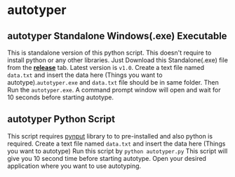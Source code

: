 # autotyper

## **autotyper** Standalone Windows(.exe) Executable
This is standalone version of this python script. This doesn't require to install python or any other libraries. Just Download this Standalone(.exe) file from the [**release**](https://github.com/igeniusarnob/autotyper/releases) tab. Latest version is `v1.0`.
Create a text file named `data.txt` and insert the data here (Things you want to autotype).`autotyper.exe` and `data.txt` file should be in same folder. Then Run the `autotyper.exe`. A command prompt window will open and wait for 10 seconds before starting autotype.

## **autotyper** Python Script
This script requires [pynput](https://pypi.org/project/pynput/) library to to pre-installed and also python is required. 
Create a text file named `data.txt` and insert the data here (Things you want to autotype)
Run this script by `python autotyper.py`
This script will give you 10 second time before starting autotype. Open your desired application where you want to use autotyping.
